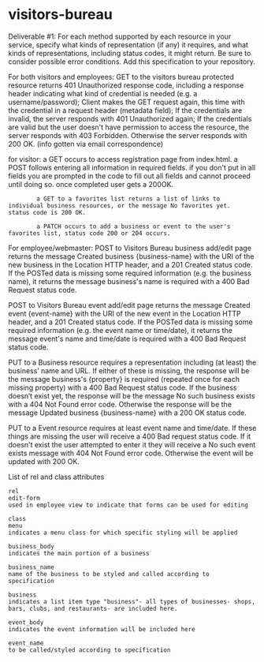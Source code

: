 visitors-bureau
===============
Deliverable #1: For each method supported by each resource in your service, specify what kinds of representation (if any) it requires, and what kinds of representations, including status codes, it might return. Be sure to consider possible error conditions. Add this specification to your repository.

For both visitors and employees: GET to the visitors bureau protected resource returns 401 Unauthorized response code, including a response header indicating what kind of credential is needed (e.g. a username/password); Client makes the GET request again, this time with the credential in a request header (metadata field); If the credentials are invalid, the server responds with 401
Unauthorized again; If the credentials are valid but the user doesn't have permission
to access the resource, the server responds with 403 Forbidden. Otherwise the server responds with 200 OK. (info gotten via email correspondence)

for visitor: 
            a GET occurs to access registration page from index.html. a POST follows entering all information in required fields. if you don't put in all fields you are prompted in the code to fill out all fields and cannot proceed until doing so. once completed user gets a 200OK.
            
            a GET to a favorites list returns a list of links to individual business resources, or the message No favorites yet.              status code is 200 OK.
        
            a PATCH occurs to add a business or event to the user's favorites list, status code 200 or 204 occurs. 

For employee/webmaster:
POST to Visitors Bureau business add/edit page returns the message Created business {business-name} with the URI of the new      business in the Location HTTP header, and a 201 Created status code. If the POSTed data is missing some required                  information (e.g. the business name), it returns the message business's name is required with a 400 Bad Request status             code.

POST to Visitors Bureau event add/edit page returns the message Created event {event-name} with the URI of the new event in the Location HTTP header, and a 201 Created status code. If the POSTed data is missing some required information (e.g. the event name or time/date), it returns the message event's name and time/date is required with a 400 Bad Request status code.

PUT to a Business resource requires a representation including (at least) the business’ name and URL. If either of these is    missing, the response will be the message business's {property} is required (repeated once for each missing property) with       a 400 Bad Request status code. If the business doesn’t exist yet, the response will be the message No such business exists      with a 404 Not Found error code. Otherwise the response will be the message Updated business {business-name} with a 200 OK status code.

PUT to a Event resource requires at least event name and time/date.  If these things are missing the user will receive a 400 Bad request status code. If it doesn't exist the user attempted to enter it they will receive a No such event exists message with 404 Not Found error code. Otherwise the event will be updated with 200 OK.

List of rel and class attributes

    rel
    edit-form
    used in employee view to indicate that forms can be used for editing
    
    class
    menu
    indicates a menu class for which specific styling will be applied
    
    business_body
    indicates the main portion of a business
    
    business_name
    name of the business to be styled and called according to specification
    
    business
    indicates a list item type "business"- all types of businesses- shops, bars, clubs, and restaurants- are included here.
    
    event_body
    indicates the event information will be included here
    
    event_name
    to be called/styled according to specification
    
    

    
